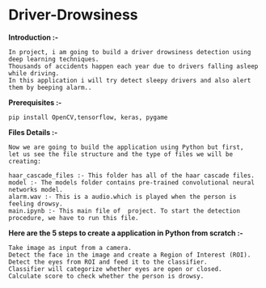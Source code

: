 # Driver-Drowsiness

**Introduction :-**

	In project, i am going to build a driver drowsiness detection using deep learning techniques.
	Thousands of accidents happen each year due to drivers falling asleep while driving.
	In this application i will try detect sleepy drivers and also alert them by beeping alarm..

**Prerequisites :-** 

	pip install OpenCV,tensorflow, keras, pygame

**Files Details :-**

	Now we are going to build the application using Python but first,
	let us see the file structure and the type of files we will be creating:

	haar_cascade_files :- This folder has all of the haar cascade files.
	model :- The models folder contains pre-trained convolutional neural networks model.
	alarm.wav :- This is a audio.which is played when the person is feeling drowsy.
	main.ipynb :- This main file of  project. To start the detection procedure, we have to run this file.
	
**Here are the 5 steps to create a application in Python from scratch :-**

	Take image as input from a camera.
	Detect the face in the image and create a Region of Interest (ROI).
	Detect the eyes from ROI and feed it to the classifier.
	Classifier will categorize whether eyes are open or closed.
	Calculate score to check whether the person is drowsy.
